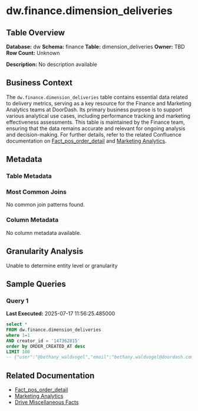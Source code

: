 # dw.finance.dimension_deliveries

## Table Overview

**Database:** dw
**Schema:** finance
**Table:** dimension_deliveries
**Owner:** TBD
**Row Count:** Unknown

**Description:** No description available

## Business Context

The `dw.finance.dimension_deliveries` table contains essential data related to delivery metrics, serving as a key resource for the Finance and Marketing Analytics teams at DoorDash. Its primary business purpose is to support various analytical use cases, including performance tracking and marketing effectiveness assessments. This table is maintained by the Finance team, ensuring that the data remains accurate and relevant for ongoing analysis and decision-making. For further details, refer to the related Confluence documentation on [Fact_pos_order_detail](https://doordash.atlassian.net/wiki/wiki/search?text=dimension_deliveries) and [Marketing Analytics](https://doordash.atlassian.net/wiki/wiki/search?text=dimension_deliveries).

## Metadata

### Table Metadata


### Most Common Joins

No common join patterns found.

### Column Metadata

No column metadata available.

## Granularity Analysis

Unable to determine entity level or granularity

## Sample Queries

### Query 1
**Last Executed:** 2025-07-17 11:56:25.485000

```sql
select * 
FROM dw.finance.dimension_deliveries
where 1=1
AND creator_id = '147362815'
order by ORDER_CREATED_AT desc
LIMIT 100
-- {"user":"@bethany_waldvogel","email":"bethany.waldvogel@doordash.com","url":"https://modeanalytics.com/doordash/reports/df0b241649cf/runs/9c619d1b2c38/queries/c1606ee59ec8","scheduled":false}
```


## Related Documentation

- [Fact_pos_order_detail](https://doordash.atlassian.net/wiki/wiki/search?text=dimension_deliveries)
- [Marketing Analytics](https://doordash.atlassian.net/wiki/wiki/search?text=dimension_deliveries)
- [Drive Miscellaneous Facts](https://doordash.atlassian.net/wiki/wiki/search?text=dimension_deliveries)
